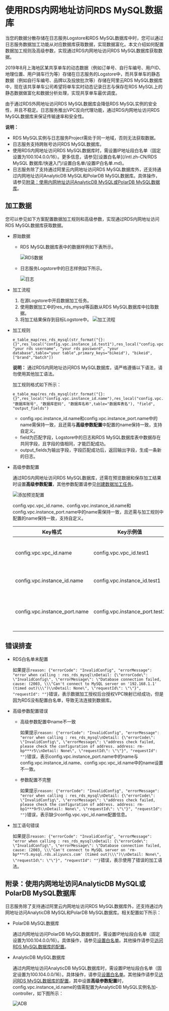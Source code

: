 # 使用RDS内网地址访问RDS MySQL数据库

当您的数据分散存储在日志服务Logstore和RDS MySQL数据库中时，您可以通过日志服务数据加工功能从对应数据库获取数据，实现数据富化。本文介绍如何配置数据加工规则及高级参数，实现通过RDS内网地址访问RDS MySQL数据库获取数据。

2019年8月上海地区某共享单车的动态数据（例如订单号、自行车编号、用户ID、地理位置、用户骑车行为等）存储在日志服务的Logstore中，而共享单车的静态数据（例如自行车编号、品牌以及投放批次等）存储在阿里云RDS MySQL数据库中，现在该共享单车公司希望将单车实时动态记录日志与保存在RDS MySQL上的静态数据做富化和数据分析处理，实现共享单车最优调度。

由于通过RDS外网地址访问RDS MySQL数据库会降低RDS MySQL实例的安全性，并且不稳定。日志服务推出VPC反向代理功能，通过RDS内网地址访问RDS MySQL数据库来保证传输速率和安全性。

**说明：**

-   RDS MySQL实例与日志服务Project需处于同一地域，否则无法获取数据。
-   日志服务支持跨账号访问RDS MySQL数据库。
-   使用RDS内网地址访问RDS MySQL数据库时，需设置IP地址段白名单（固定设置为100.104.0.0/16）。更多信息，请参见[设置白名单](/intl.zh-CN/RDS MySQL 数据库/快速入门/设置白名单/设置IP白名单.md)。
-   日志服务除了支持通过阿里云内网地址访问RDS MySQL数据库外，还支持通过内网地址访问AnalyticDB MySQL和PolarDB MySQL数据库。具体操作，请参见[附录：使用内网地址访问AnalyticDB MySQL或PolarDB MySQL数据库](#section_m4o_edb_6kt)。

## 加工数据

您可以参见如下方案配置数据加工规则和高级参数，实现通过RDS内网地址访问RDS MySQL数据库获取数据。

-   原始数据
    -   RDS MySQL数据库表中的数据样例如下表所示。

        ![RDS数据](https://static-aliyun-doc.oss-accelerate.aliyuncs.com/assets/img/zh-CN/7553749951/p135927.png)

    -   日志服务Logstore中的日志样例如下所示。

        ![日志](https://static-aliyun-doc.oss-accelerate.aliyuncs.com/assets/img/zh-CN/7553749951/p135928.png)

-   加工流程

    1.  在源Logstore中开启数据加工任务。
    2.  使用数据加工中的res\_rds\_mysql等函数从RDS MySQL数据库中拉取数据。
    3.  将加工结果保存到目标Logstore中。
    ![加工流程](https://static-aliyun-doc.oss-accelerate.aliyuncs.com/assets/img/zh-CN/8553749951/p135169.png)

-   加工规则

    ```
    e_table_map(res_rds_mysql(str_format("{}:{}",res_local("config.vpc.instance_id.test1"),res_local("config.vpc.instance_port.test1")), "your rds username", "your rds password", "your database",table="your table",primary_keys="bikeid"), "bikeid",["brand","batch"])
    ```

    **说明：** 通过RDS内网地址访问RDS MySQL数据库，请严格遵循以下语法，请勿使用其他加工语法。

    加工规则格式如下所示：

    ```
    e_table_map(res_rds_mysql(str_format("{}:{}",res_local("config.vpc.instance_id.name"),res_local("config.vpc.instance_port.name")), "数据库账号", "数据库密码", "数据库名称",table="数据库表名"), "field", "output_fields")
    ```

    -   config.vpc.instance\_id.name和config.vpc.instance\_port.name中的name需保持一致，且还需与**高级参数配置**中配置的name保持一致，支持自定义。
    -   field为匹配字段，Logstore中的日志和RDS MySQL数据库表中数据存在共同字段，且字段的值相同，才能匹配成功。
    -   output\_fields为输出字段，字段匹配成功后，返回输出字段，生成一条新的日志。
-   高级参数配置

    通过RDS内网地址访问RDS MySQL数据库，还需在预览数据和保存加工结果时设置**高级参数配置**，其他参数配置请参见[创建数据加工任务](/intl.zh-CN/数据加工/创建数据加工任务.md)。

    ![添加预览配置](https://static-aliyun-doc.oss-accelerate.aliyuncs.com/assets/img/zh-CN/8310096061/p100061.png)

    config.vpc.vpc\_id.name、config.vpc.instance\_id.name和config.vpc.instance\_port.name中的name需保持一致，且还需与加工规则中配置的name保持一致，支持自定义。

    |Key格式|Key示例值|Value示例值|说明|
    |-----|------|--------|--|
    |config.vpc.vpc\_id.name|config.vpc.vpc\_id.test1|vpc-uf6mskb0b\*\*\*\*n9yj|vpc\_id为RDS MySQL实例所属于的网络类型ID。|
    |config.vpc.instance\_id.name|config.vpc.instance\_id.test1|rm-uf6e61k\*\*\*\*ahd7|instance\_id为RDS MySQL实例ID。|
    |config.vpc.instance\_port.name|config.vpc.instance\_port.test1|3306|instance\_port为RDS MySQL实例内网地址端口。|


## 错误排查

-   RDS白名单未配置

    如果提示`reason: {"errorCode": "InvalidConfig", "errorMessage": "error when calling : res_rds_mysql\nDetail: {\"errorCode\": \"InvalidConfig\", \"errorMessage\": \"Database connection failed, cause: (2003, \\\"Can't connect to MySQL server on '192.168.1.1' (timed out)\\\")\\nDetail: None\", \"requestId\": \"\"}", "requestId": ""}`错误，表示数据加工授权后台授权VPC映射已经成功，但是因为RDS没有配置白名单，导致无法连接到数据库。

-   高级参数配置错误
    -   高级参数配置中name不一致

        如果提示`reason: {"errorCode": "InvalidConfig", "errorMessage": "error when calling : res_rds_mysql\nDetail: {\"errorCode\": \"InvalidConfig\", \"errorMessage\": \"address check failed, please check the configuration of address. address: rm-bp***r5\\nDetail: None\", \"requestId\": \"\"}", "requestId": ""}`错误，表示config.vpc.instance\_port.name中的name与config.vpc.instance\_id.name、config.vpc.vpc\_id.name中的name设置不一致。

    -   参数配置不完整

        如果提示`reason: {"errorCode": "InvalidConfig", "errorMessage": "error when calling : res_rds_mysql\nDetail: {\"errorCode\": \"InvalidConfig\", \"errorMessage\": \"address check failed, please check the configuration of address. address: rm-bp1***9r5\\nDetail: None\", \"requestId\": \"\"}", "requestId": ""}`错误，表示缺少config.vpc.vpc\_id.name配置信息。

-   加工语句错误

    如果提示`reason: {"errorCode": "InvalidConfig", "errorMessage": "error when calling : res_rds_mysql\nDetail: {\"errorCode\": \"InvalidConfig\", \"errorMessage\": \"Database connection failed, cause: (2003, \\\"Can't connect to MySQL server on 'rm-bp***r5.mysql.rds.aliyuncs.com' (timed out)\\\")\\nDetail: None\", \"requestId\": \"\"}", "requestId": ""}`错误，表示使用了错误的加工语法。


## 附录：使用内网地址访问AnalyticDB MySQL或PolarDB MySQL数据库

日志服务除了支持通过阿里云内网地址访问RDS MySQL数据库外，还支持通过内网地址访问AnalyticDB MySQL和PolarDB MySQL数据库。相关配置如下所示：

-   PolarDB MySQL数据库

    通过内网地址访问PolarDB MySQL数据库时，需设置IP地址段白名单（固定设置为100.104.0.0/16）。具体操作，请参见[设置白名单](/intl.zh-CN/用户指南/数据安全/加密/设置集群白名单.md)。其他操作请参见[访问RDS MySQL数据库的配置](#section_ke7_52c_4wm)。

-   AnalyticDB MySQL数据库

    通过内网地址访问AnalyticDB MySQL数据库时，需设置IP地址段白名单（固定设置为100.104.0.0/16）。具体操作，请参见[设置白名单]()。其他操作请参见[访问RDS MySQL数据库的配置](#section_ke7_52c_4wm)，其中设置**高级参数配置**时，config.vpc.instance\_id.name的值需配置为AnalyticDB MySQL实例名加-controller，如下图所示：

    ![ADB](https://static-aliyun-doc.oss-accelerate.aliyuncs.com/assets/img/zh-CN/8310096061/p187384.png)


